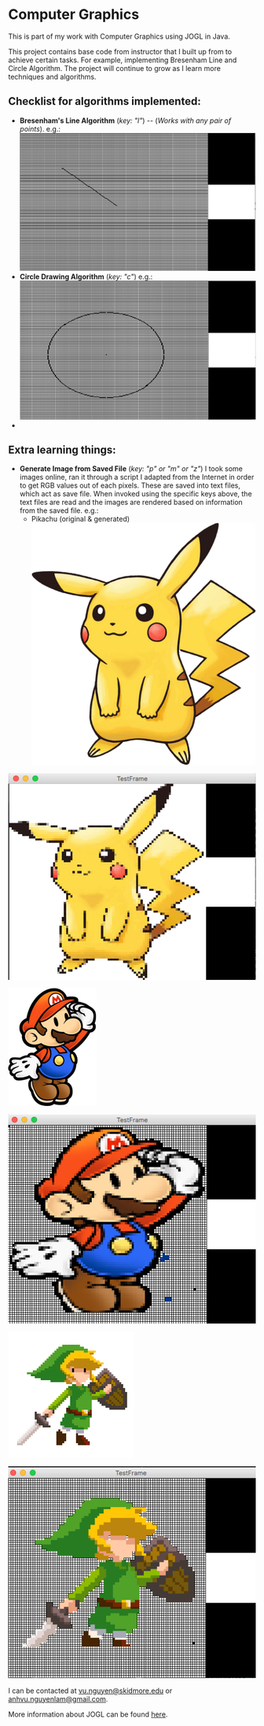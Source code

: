 # Computer Graphics 
This is part of my work with Computer Graphics using JOGL in Java. 

This project contains base code from instructor that I built up from to achieve certain tasks. For example, implementing Bresenham Line and Circle Algorithm. The project will continue to grow as I learn more techniques and algorithms.

## Checklist for algorithms implemented:

* **Bresenham's Line Algorithm** (*key: "l"*) -- (*Works with any pair of points*).
e.g.:  
![Line Drawing Algorithm](img/BrensenhamLineAlgorithmExample.png)
* **Circle Drawing Algorithm** (*key: "c"*)
e.g.:  
![Circle Drawing Algorithm](img/CircleDrawingAlgorithmExample.png)
* 

## Extra learning things:
* **Generate Image from Saved File** (*key: "p" or "m" or "z"*)
I took some images online, ran it through a script I adapted from the Internet in order to get RGB values out of each pixels. These are saved into text files, which act as save file. When invoked using the specific keys above, the text files are read and the images are rendered based on information from the saved file.
e.g.:
	* Pikachu (original & generated)
![Pikachu](img/pikachu.png)
  
![Pikachu Generated](img/pikachuGenerated.png)
  
![Mario](img/mario.png)
  
![Mario Generated](img/marioGenerated.png)
  
![Link](img/link.png)
  
![Link Generated](img/linkGenerated.png)
  

I can be contacted at [vu.nguyen@skidmore.edu](mailto:vu.nguyen@skidmore.edu) or [anhvu.nguyenlam@gmail.com](mailto:anhvu.nguyenlam@gmail.com).

More information about JOGL can be found [here](http://jogamp.org/jogl/www/).
